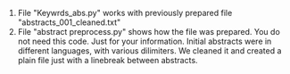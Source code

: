 1) File "Keywrds_abs.py" works with previously prepared file "abstracts_001_cleaned.txt"
2) File "abstract preprocess.py" shows how the file was prepared. You do not need this code. Just for your information. Initial abstracts were in different languages, with various dilimiters. We cleaned it and created a plain file just with a linebreak between abstracts.
